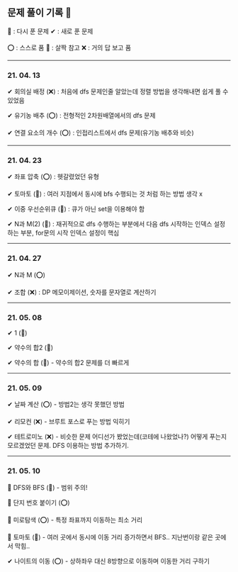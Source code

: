 ## 문제 풀이 기록 📝

🔄 : 다시 푼 문제   ✔ : 새로 푼 문제 </br></br>
⭕ : 스스로 품  🔺 : 살짝 참고   ❌ : 거의 답 보고 품

----------------------------------------------

### 21. 04. 13
✔ 회의실 배정 (❌) : 처음에 dfs 문제인줄 알았는데 정렬 방법을 생각해내면 쉽게 풀 수 있었음

✔ 유기농 배추 (⭕) : 전형적인 2차원배열에서의 dfs 문제 

✔ 연결 요소의 개수 (⭕) : 인접리스트에서 dfs 문제(유기농 배추와 비슷)

---------------------------------------------

### 21. 04. 23
✔ 좌표 압축 (⭕) : 헷갈렸었던 유형

✔ 토마토 (🔺) : 여러 지점에서 동시에 bfs 수행되는 것 처럼 하는 방법 생각 x

✔ 이중 우선순위큐 (🔺) : 큐가 아닌 set을 이용해야 함

✔ N과 M(2) (🔺) : 재귀적으로 dfs 수행하는 부분에서 다음 dfs 시작하는 인덱스 설정하는 부분, for문의 시작 인덱스 설정이 핵심

-------------------------------------------

### 21. 04. 27
✔ N과 M (⭕)

✔ 조합 (❌) : DP 메모이제이션, 숫자를 문자열로 계산하기

-------------------------------------------

### 21. 05. 08
✔ 1 (🔺)

✔ 약수의 합2 (🔺)

✔ 약수의 합 (🔺) - 약수의 합2 문제를 더 빠르게

------------------------------------------

### 21. 05. 09
✔ 날짜 계산 (⭕) - 방법2는 생각 못했던 방법

✔ 리모컨 (❌) - 브루트 포스로 푸는 방법 익히기

✔ 테트로미노 (❌) - 비슷한 문제 어디선가 봤었는데(코테에 나왔었나?) 어떻게 푸는지 모르겠었던 문제. DFS 이용하는 방법 추가하기.

----------------------------------------

### 21. 05. 10 
🔄 DFS와 BFS (🔺) - 범위 주의!

🔄 단지 번호 붙이기 (⭕) 

🔄 미로탐색 (⭕) - 특정 좌표까지 이동하는 최소 거리

🔄 토마토 (🔺) - 여러 곳에서 동시에 이동 거리 증가하면서 BFS.. 지난번이랑 같은 곳에서 막힘..

✔ 나이트의 이동 (⭕) - 상하좌우 대신 8방향으로 이동하며 이동한 거리 구하기

